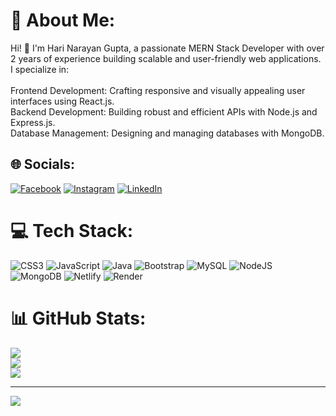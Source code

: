 # 💫 About Me:
Hi! 👋 I'm Hari Narayan Gupta, a passionate MERN Stack Developer with over 2 years of experience building scalable and user-friendly web applications. I specialize in:<br><br>Frontend Development: Crafting responsive and visually appealing user interfaces using React.js.<br>Backend Development: Building robust and efficient APIs with Node.js and Express.js.<br>Database Management: Designing and managing databases with MongoDB.


## 🌐 Socials:
[![Facebook](https://img.shields.io/badge/Facebook-%231877F2.svg?logo=Facebook&logoColor=white)](https://facebook.com/abhishek.gupta.hari) [![Instagram](https://img.shields.io/badge/Instagram-%23E4405F.svg?logo=Instagram&logoColor=white)](https://instagram.com/_abhishekgupta30) [![LinkedIn](https://img.shields.io/badge/LinkedIn-%230077B5.svg?logo=linkedin&logoColor=white)](https://linkedin.com/in/hari-narayan-gupta-1b174a1b0) 

# 💻 Tech Stack:
![CSS3](https://img.shields.io/badge/css3-%231572B6.svg?style=for-the-badge&logo=css3&logoColor=white) ![JavaScript](https://img.shields.io/badge/javascript-%23323330.svg?style=for-the-badge&logo=javascript&logoColor=%23F7DF1E) ![Java](https://img.shields.io/badge/java-%23ED8B00.svg?style=for-the-badge&logo=openjdk&logoColor=white) ![Bootstrap](https://img.shields.io/badge/bootstrap-%238511FA.svg?style=for-the-badge&logo=bootstrap&logoColor=white) ![MySQL](https://img.shields.io/badge/mysql-4479A1.svg?style=for-the-badge&logo=mysql&logoColor=white) ![NodeJS](https://img.shields.io/badge/node.js-6DA55F?style=for-the-badge&logo=node.js&logoColor=white) ![MongoDB](https://img.shields.io/badge/MongoDB-%234ea94b.svg?style=for-the-badge&logo=mongodb&logoColor=white) ![Netlify](https://img.shields.io/badge/netlify-%23000000.svg?style=for-the-badge&logo=netlify&logoColor=#00C7B7) ![Render](https://img.shields.io/badge/Render-%46E3B7.svg?style=for-the-badge&logo=render&logoColor=white)
# 📊 GitHub Stats:
![](https://github-readme-stats.vercel.app/api?username=Hari-Narayan-Gupta&theme=dark&hide_border=false&include_all_commits=true&count_private=true)<br/>
![](https://github-readme-streak-stats.herokuapp.com/?user=Hari-Narayan-Gupta&theme=dark&hide_border=false)<br/>
![](https://github-readme-stats.vercel.app/api/top-langs/?username=Hari-Narayan-Gupta&theme=dark&hide_border=false&include_all_commits=true&count_private=true&layout=compact)

---
[![](https://visitcount.itsvg.in/api?id=Hari-Narayan-Gupta&icon=0&color=0)](https://visitcount.itsvg.in)

<!-- Proudly created with GPRM ( https://gprm.itsvg.in ) -->
